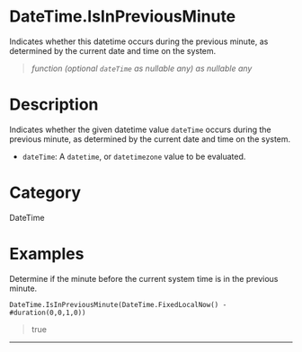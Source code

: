 ﻿# DateTime.IsInPreviousMinute
Indicates whether this datetime occurs during the previous minute, as determined by the current date and time on the system.
> _function (optional <code>dateTime</code> as nullable any) as nullable any_
# Description 
Indicates whether the given datetime value <code>dateTime</code> occurs during the previous minute, as determined by the current date and time on the system.
      <ul>
      <li><code>dateTime</code>: A <code>datetime</code>, or <code>datetimezone</code> value to be evaluated.</li>
      </ul>
# Category 
DateTime
# Examples 
Determine if the minute before the current system time is in the previous minute.
```
DateTime.IsInPreviousMinute(DateTime.FixedLocalNow() - #duration(0,0,1,0))
```
> true
***
